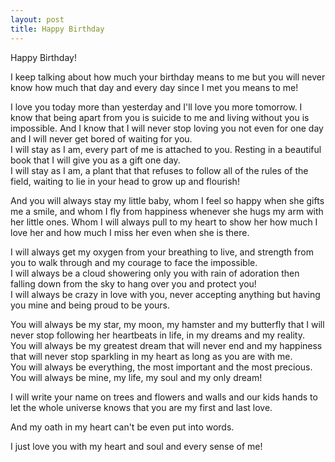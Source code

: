 ```yaml
---
layout: post
title: Happy Birthday
---
```


Happy Birthday!

I keep talking about how much your birthday means to me but you will never know how much that day and every day since I met you means to me!  


I love you today more than yesterday and I'll love you more tomorrow. I know that being apart from you is suicide to me and living without you is impossible. And I know that I will never stop loving you not even for one day and I will never get bored of waiting for you.  
I will stay as I am, every part of me is attached to you. Resting in a beautiful book that I will give you as a gift one day.  
I will stay as I am, a plant that that refuses to follow all of the rules of the field, waiting to lie in your head to grow up and flourish!  


And you will always stay my little baby, whom I feel so happy when she gifts me a smile, and whom I fly from happiness whenever she hugs my arm with her little ones. Whom I will always pull to my heart to show her how much I love her and how much I miss her even when she is there.  


I will always get my oxygen from your breathing to live, and strength from you to walk through and my courage to face the impossible.  
I will always be a cloud showering only you with rain of adoration then falling down from the sky to hang over you and protect you!  
I will always be crazy in love with you, never accepting anything but having you mine and being proud to be yours.  


You will always be my star, my moon, my hamster and my butterfly that I will never stop following her heartbeats in life, in my dreams and my reality.  
You will always be my greatest dream that will never end and my happiness that will never stop sparkling in my heart as long as you are with me.  
You will always be everything, the most important and the most precious.  
You will always be mine, my life, my soul and my only dream!  


I will write your name on trees and flowers and walls and our kids hands to let the whole universe knows that you are my first and last love.

And my oath in my heart can't be even put into words.

I just love you with my heart and soul and every sense of me!
